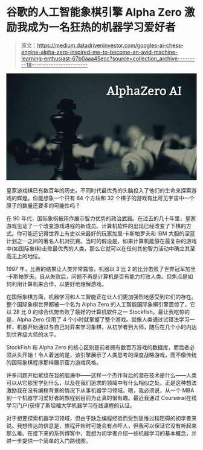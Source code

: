 # 谷歌的人工智能象棋引擎 Alpha Zero 激励我成为一名狂热的机器学习爱好者

> 原文：<https://medium.datadriveninvestor.com/googles-ai-chess-engine-alpha-zero-inspired-me-to-become-an-avid-machine-learning-enthusiast-67b0aaa45ecc?source=collection_archive---------18----------------------->

![](img/0b1cc516e9d9fa82b4f0c93717d5dfb5.png)

皇家游戏棋已有数百年的历史。不同时代最优秀的头脑投入了他们的生命来探索游戏的辉煌。你能想象一个只有 64 个方块和 32 个棋子的游戏有比可见宇宙中一个原子的数量还要多的可能性吗？

在 90 年代，国际象棋被用作展示智力优势的政治武器。在过去的几十年里，皇家游戏见证了一个改变游戏进程的新成员。计算机软件的出现已经改变了下棋的方式。你可能还记得世界上有史以来最好的玩家加里·卡斯帕罗夫和 IBM 大胆的深蓝计划之一之间的著名人机对抗赛。当时的假设是，如果计算机能够在最复杂的游戏中(如国际象棋)击败最优秀的人类，那么它就可以在任何其他智力活动中确立其至高无上的地位。

1997 年，比赛的结果让人类非常震惊，机器以 3 比 2 的比分击败了世界冠军加里·卡斯帕罗夫。自从失败后，问题不再是计算机是否有能力打败人类。但焦点是如何利用计算机来合作，以更好地理解游戏。

在国际象棋方面，机器学习和人工智能正在让人们更加强烈地感受到它们的存在。整个国际象棋世界都被一个名为 Alpha Zero 的人工智能国际象棋引擎震惊了，它以 28 比 0 的综合优势击败了最好的计算机软件之一 Stockfish。最让我吃惊的是，Alpha Zero 仅用了 4 个小时就掌握了整个游戏。就像人类通过试错法学习一样，机器开始通过与自己对弈来学习象棋，从初学者到大师，随后在几个小时内达到世界级大师的水平。

StockFish 和 Alpha Zero 的核心区别是前者拥有数百万游戏的数据库，而后者必须从头开始！令人着迷的是，该引擎展示了人类思考的深度战略游戏，而不像传统的国际象棋程序那样展示蛮力游戏风格。

许多问题开始萦绕在我的脑海中——这样一个杰作背后的潜在技术是什么——人类可以从它那里学到什么，以及在我们追求的领域中有什么相似之处。正是这种想法激励我在没有编程背景的情况下从事机器学习领域。嗯，我必须说，从一个 MBA 到一个机器学习爱好者的旅程到目前为止真的很有趣。最近我通过 Coursera(在线学习门户)获得了斯坦福大学机器学习在线课程的认证。

对于想要探索机器学习领域，但由于缺乏编程经验而受到思维过程阻碍的初学者来说。我想传达的信息是，旅程开始时可能会有点吓人，但我可以保证它没有听起来那么难。在接下来的系列博客中，我想为初学者介绍一些机器学习的基本概念，并进一步提供一个简单的入门路线图。